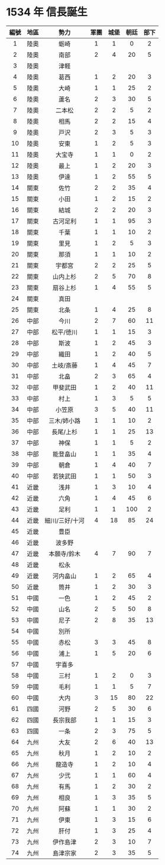 # 1534 年 信長誕生
編號|地區|勢力|軍團|城堡|朝廷|部下
:-:|:-:|:-:|:-:|:-:|:-:|:-:
1|陸奧|蛎崎|1|1|0|2
2|陸奧|南部|2|4|20|5
3|陸奧|津軽||||
4|陸奧|葛西|1|2|20|3
5|陸奧|大崎|1|1|25|2
6|陸奧|蘆名|2|3|30|5
7|陸奧|二本松|2|2|5|2
8|陸奧|相馬|2|2|15|4
9|陸奧|戸沢|2|3|5|3
10|陸奧|安東|1|2|5|3
11|陸奧|大宝寺|1|1|0|2
12|陸奧|最上|1|2|20|3
13|陸奧|伊達|1|2|55|5
14|關東|佐竹|2|2|35|4
15|關東|小田|1|2|15|2
16|關東|結城|2|2|20|3
17|關東|古河足利|1|1|95|3
18|關東|千葉|1|1|10|2
19|關東|里見|1|2|5|3
20|關東|那須|1|1|10|2
21|關東|宇都宮|2|2|25|5
22|關東|山内上杉|2|5|70|8
23|關東|扇谷上杉|1|4|55|5
24|關東|真田||||
25|關東|北条|1|4|25|8
26|中部|今川|2|7|60|11
27|中部|松平/徳川|1|1|15|3
28|中部|斯波|1|2|45|3
29|中部|織田|1|2|40|5
30|中部|土岐/斎藤|1|4|45|7
31|中部|北畠|2|3|65|4
32|中部|甲斐武田|1|2|40|11
33|中部|村上|1|3|5|5
34|中部|小笠原|3|5|40|11
35|中部|三木/姉小路|1|1|10|2
36|中部|長尾/上杉|1|1|25|13
37|中部|神保|1|1|5|2
38|中部|能登畠山|1|1|35|4
39|中部|朝倉|1|4|40|7
40|中部|若狭武田|1|1|50|3
41|近畿|浅井|1|3|10|4
42|近畿|六角|1|4|45|6
43|近畿|足利|1|1|100|2
44|近畿|細川/三好/十河|4|18|85|24
45|近畿|豊臣||||
46|近畿|波多野||||
47|近畿|本願寺/鈴木|4|7|90|7
48|近畿|松永||||
49|近畿|河内畠山|1|2|65|4
50|近畿|筒井|1|2|30|3
51|中國|一色|1|2|45|2
52|中國|山名|2|5|50|8
53|中國|尼子|2|8|35|13
54|中國|別所||||
55|中國|赤松|3|3|45|8
56|中國|浦上|1|5|20|6
57|中國|宇喜多||||
58|中國|三村|1|2|0|3
59|中國|毛利|1|1|5|7
60|中國|大内|3|15|80|22
61|四國|河野|2|5|30|6
62|四國|長宗我部|1|1|15|3
63|四國|一条|2|3|75|5
64|九州|大友|2|6|40|13
65|九州|秋月|1|2|10|2
66|九州|龍造寺|1|2|10|4
67|九州|少弐|1|1|60|4
68|九州|有馬|1|2|30|2
69|九州|相良|1|3|35|5
70|九州|阿蘇|1|1|30|2
71|九州|伊東|1|3|15|6
72|九州|肝付|1|3|25|4
73|九州|伊作島津|2|3|10|7
74|九州|島津宗家|2|3|35|5

